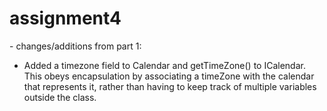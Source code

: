 # assignment4


\- changes/additions from part 1: 
* Added a timezone field to Calendar and getTimeZone() to ICalendar. 
This obeys encapsulation by associating a timeZone with the calendar 
that represents it, rather than having to keep track of multiple variables outside
the class.